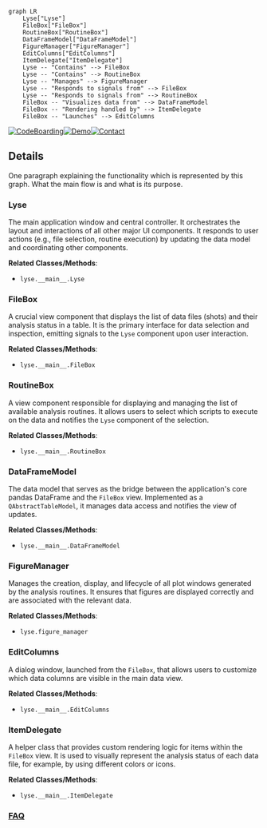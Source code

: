 ```mermaid
graph LR
    Lyse["Lyse"]
    FileBox["FileBox"]
    RoutineBox["RoutineBox"]
    DataFrameModel["DataFrameModel"]
    FigureManager["FigureManager"]
    EditColumns["EditColumns"]
    ItemDelegate["ItemDelegate"]
    Lyse -- "Contains" --> FileBox
    Lyse -- "Contains" --> RoutineBox
    Lyse -- "Manages" --> FigureManager
    Lyse -- "Responds to signals from" --> FileBox
    Lyse -- "Responds to signals from" --> RoutineBox
    FileBox -- "Visualizes data from" --> DataFrameModel
    FileBox -- "Rendering handled by" --> ItemDelegate
    FileBox -- "Launches" --> EditColumns
```

[![CodeBoarding](https://img.shields.io/badge/Generated%20by-CodeBoarding-9cf?style=flat-square)](https://github.com/CodeBoarding/GeneratedOnBoardings)[![Demo](https://img.shields.io/badge/Try%20our-Demo-blue?style=flat-square)](https://www.codeboarding.org/demo)[![Contact](https://img.shields.io/badge/Contact%20us%20-%20contact@codeboarding.org-lightgrey?style=flat-square)](mailto:contact@codeboarding.org)

## Details

One paragraph explaining the functionality which is represented by this graph. What the main flow is and what is its purpose.

### Lyse
The main application window and central controller. It orchestrates the layout and interactions of all other major UI components. It responds to user actions (e.g., file selection, routine execution) by updating the data model and coordinating other components.


**Related Classes/Methods**:

- `lyse.__main__.Lyse`


### FileBox
A crucial view component that displays the list of data files (shots) and their analysis status in a table. It is the primary interface for data selection and inspection, emitting signals to the `Lyse` component upon user interaction.


**Related Classes/Methods**:

- `lyse.__main__.FileBox`


### RoutineBox
A view component responsible for displaying and managing the list of available analysis routines. It allows users to select which scripts to execute on the data and notifies the `Lyse` component of the selection.


**Related Classes/Methods**:

- `lyse.__main__.RoutineBox`


### DataFrameModel
The data model that serves as the bridge between the application's core pandas DataFrame and the `FileBox` view. Implemented as a `QAbstractTableModel`, it manages data access and notifies the view of updates.


**Related Classes/Methods**:

- `lyse.__main__.DataFrameModel`


### FigureManager
Manages the creation, display, and lifecycle of all plot windows generated by the analysis routines. It ensures that figures are displayed correctly and are associated with the relevant data.


**Related Classes/Methods**:

- `lyse.figure_manager`


### EditColumns
A dialog window, launched from the `FileBox`, that allows users to customize which data columns are visible in the main data view.


**Related Classes/Methods**:

- `lyse.__main__.EditColumns`


### ItemDelegate
A helper class that provides custom rendering logic for items within the `FileBox` view. It is used to visually represent the analysis status of each data file, for example, by using different colors or icons.


**Related Classes/Methods**:

- `lyse.__main__.ItemDelegate`




### [FAQ](https://github.com/CodeBoarding/GeneratedOnBoardings/tree/main?tab=readme-ov-file#faq)